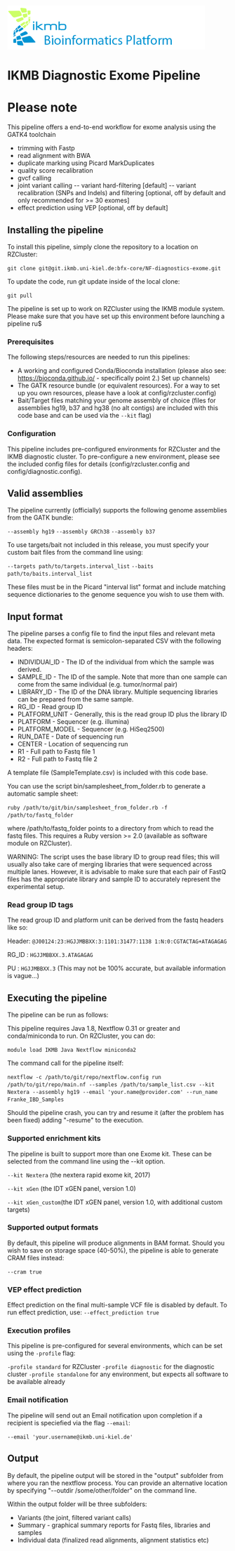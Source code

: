 ![](images/ikmb_bfx_logo.png)

# IKMB Diagnostic Exome Pipeline

# Please note

This pipeline offers a end-to-end workflow for exome analysis using the GATK4 toolchain

- trimming with Fastp
- read alignment with BWA
- duplicate marking using Picard MarkDuplicates
- quality score recalibration
- gvcf calling
- joint variant calling
-- variant hard-filtering [default]
-- variant recalibration (SNPs and Indels) and filtering [optional, off by default and only recommended for >= 30 exomes]
- effect prediction using VEP [optional, off by default]

## Installing the pipeline

To install this pipeline, simply clone the repository to a location on RZCluster:

`git clone git@git.ikmb.uni-kiel.de:bfx-core/NF-diagnostics-exome.git`

To update the code, run git update inside of the local clone:

`git pull`

The pipeline is set up to work on RZCluster using the IKMB module system. Please make sure that you have set up this environment before launching a pipeline ru$

### Prerequisites

The following steps/resources are needed to run this pipelines:
* A working and configured Conda/Bioconda installation (please also see: https://bioconda.github.io/ - specifically point 2.) Set up channels)
* The GATK resource bundle (or equivalent resources). For a way to set up you own resources, please have a look at config/rzcluster.config)
* Bait/Target files matching your genome assembly of choice (files for assemblies hg19, b37 and hg38 (no alt contigs) are included with this code base and can be used via the `--kit` flag)

### Configuration

This pipeline includes pre-configured environments for RZCluster and the IKMB diagnostic cluster. To pre-configure a new environment, please see the included config files for details (config/rzcluster.config and config/diagnostic.config).

## Valid assemblies

The pipeline currently (officially) supports the following genome assemblies from the GATK bundle:

`--assembly hg19` 
`--assembly GRCh38`
`--assembly b37`

To use targets/bait not included in this release, you must specify your custom bait files from the command line using:

`--targets path/to/targets.interval_list`
`--baits path/to/baits.interval_list`

These files must be in the Picard "interval list" format and include matching sequence dictionaries to the genome sequence you wish to use them with. 

## Input format

The pipeline parses a config file to find the input files and relevant meta data. The expected format is semicolon-separated CSV with the following headers:

  * INDIVIDUAl_ID - The ID of the individual from which the sample was derived.
  * SAMPLE_ID - The ID of the sample. Note that more than one sample can come from the same individual (e.g. tumor/normal pair)
  * LIBRARY_ID - The ID of the DNA library. Multiple sequencing libraries can be prepared from the same sample.
  * RG_ID - Read group ID
  * PLATFORM_UNIT - Generally, this is the read group ID plus the library ID
  * PLATFORM - Sequencer (e.g. illumina)
  * PLATFORM_MODEL - Sequencer (e.g. HiSeq2500)
  * RUN_DATE - Date of sequencing run
  * CENTER - Location of sequencing run
  * R1 - Full path to Fastq file 1
  * R2 - Full path to Fastq file 2

A template file (SampleTemplate.csv) is included with this code base. 

You can use the script bin/samplesheet_from_folder.rb to generate a automatic sample sheet:

`ruby /path/to/git/bin/samplesheet_from_folder.rb -f /path/to/fastq_folder`

where /path/to/fastq_folder points to a directory from which to read the fastq files. This requires a Ruby version >= 2.0 (available as software module on RZCluster).

WARNING: The script uses the base library ID to group read files; this will usually also take care of merging libraries that were sequenced across multiple lanes. However, it is advisable to make sure that each pair of FastQ files has the appropriate library and sample ID to accurately represent the experimental setup. 

### Read group ID tags

The read group ID and platform unit can be derived from the fastq headers like so:

Header: `@J00124:23:HGJJMBBXX:3:1101:31477:1138 1:N:0:CGTACTAG+ATAGAGAG`

RG_ID : `HGJJMBBXX.3.ATAGAGAG`

PU : `HGJJMBBXX.3` (This may not be 100% accurate, but available information is vague...)

## Executing the pipeline

The pipeline can be run as follows:

This pipeline requires Java 1.8, Nextflow 0.31 or greater and conda/miniconda to run. On RZCluster, you can do:

`module load IKMB Java Nextflow miniconda2`

The command call for the pipeline itself:

`nextflow -c /path/to/git/repo/nextflow.config run /path/to/git/repo/main.nf --samples /path/to/sample_list.csv --kit Nextera --assembly hg19 --email 'your.name@provider.com' --run_name Franke_IBD_Samples`

Should the pipeline crash, you can try and resume it (after the problem has been fixed) adding "-resume" to the execution. 

### Supported enrichment kits

The pipeline is built to support more than one Exome kit. These can be selected from the command line using the --kit option.

`--kit Nextera` (the nextera rapid exome kit, 2017)

`--kit xGen` (the IDT xGEN panel, version 1.0)

`--kit xGen_custom`(the IDT xGEN panel, version 1.0, with additional custom targets)

### Supported output formats

By default, this pipeline will produce alignments in BAM format. Should you wish to save on storage space (40-50%), the pipeline is able to generate CRAM files instead:

`--cram true`

### VEP effect prediction

Effect prediction on the final multi-sample VCF file is disabled by default. To run effect prediction, use:
`--effect_prediction true`

### Execution profiles

This pipeline is pre-configured for several environments, which can be set using the `-profile` flag:

`-profile standard` for RZCluster
`-profile diagnostic` for the diagnostic cluster
`-profile standalone` for any environment, but expects all software to be available already

### Email notification

The pipeline will send out an Email notification upon completion if a recipient is speciefied via the flag `--email`:

`--email 'your.username@ikmb.uni-kiel.de'` 

## Output

By default, the pipeline output will be stored in the "output" subfolder from where you ran the nextflow process. You can provide an alternative location 
by specifying "--outdir /some/other/folder" on the command line. 

Within the output folder will be three subfolders:

- Variants (the joint, filtered variant calls)
- Summary - graphical summary reports for Fastq files, libraries and samples
- Individual data (finalized read alignments, alignment statistics etc)
